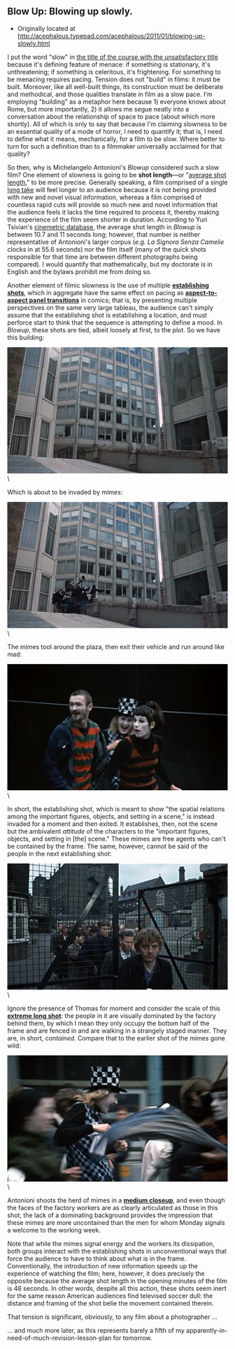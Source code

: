 ## Blow Up: Blowing up slowly.

 * Originally located at http://acephalous.typepad.com/acephalous/2011/01/blowing-up-slowly.html

I put the word "slow" in [the title of the course with the unsatisfactory title](http://acephalous.typepad.com/acephalous/2011/01/slow-horror-syllabus.html) because it's defining feature of menace: if something is stationary, it's unthreatening; if something is celeritous, it's frightening.  For something to be menacing requires pacing.  Tension does not "build" in films: it must be built.  Moreover, like all well-built things, its construction must be deliberate and methodical, and those qualities translate in film as a slow pace.  I'm employing "building" as a metaphor here because 1) everyone knows about Rome, but more importantly, 2) it allows me segue neatly into a conversation about the relationship of space to pace (about which more shortly).  All of which is only to say that because I'm claiming slowness to be an essential quality of a mode of horror, I need to quantify it; that is, I need to define what it means, mechanically, for a film to be slow.  Where better to turn for such a definition than to a filmmaker universally acclaimed for that quality?

So then, why is Michelangelo Antonioni's *Blowup* considered such a slow film?
One element of slowness is going to be **shot length**—or "[average shot length](http://en.wikipedia.org/wiki/Average_shot_length#Duration)," to be more precise.  Generally speaking, a film comprised of a single [long take](http://en.wikipedia.org/wiki/Long_take) will feel longer to an audience because it is not being provided with new and novel visual information, whereas a film comprised of countless rapid cuts will provide so much new and novel information that the audience feels it lacks the time required to process it, thereby making the experience of the film seem shorter in duration.  According to Yuri Tsivian's [cinemetric database](http://www.cinemetrics.lv/database.php?sort=asl), the average shot length in *Blowup* is between 10.7 and 11 seconds long; however, that number is neither representative of Antonioni's larger corpus (*e.g. La Signora Senza Camelie* clocks in at 55.6 seconds) nor the film itself (many of the quick shots responsible for that time are between different photographs being compared).  I would quantify that mathematically, but my doctorate is in English and the bylaws prohibit me from doing so.

Another element of filmic slowness is the use of multiple **[establishing shots](http://classes.yale.edu/film-analysis/htmfiles/editing.htm#51530)**, which in aggregate have the same effect on pacing as **[aspect-to-aspect panel transitions](http://acephalous.typepad.com/.a/6a00d8341c2df453ef013487c57069970c-500wi)** in comics; that is, by presenting multiple perspectives on the same very large tableau, the audience can't simply assume that the establishing shot is establishing a location, and must perforce start to think that the sequence is attempting to define a mood.  In *Blowup*, these shots are tied, albeit loosely at first, to the plot.  So we have this building:

![6a00d8341c2df453ef0147e14fd06e970b](../../images/film/blow-up-1/6a00d8341c2df453ef0147e14fd06e970b.jpg)\ 

Which is about to be invaded by mimes:

![6a00d8341c2df453ef0147e14fd1d7970b](../../images/film/blow-up-1/6a00d8341c2df453ef0147e14fd1d7970b.jpg)\ 

The mimes tool around the plaza, then exit their vehicle and run around like mad:

![6a00d8341c2df453ef0148c75966e9970c](../../images/film/blow-up-1/6a00d8341c2df453ef0148c75966e9970c.jpg)\ 

In short, the establishing shot, which is meant to show "the spatial relations among the important figures, objects, and setting in a scene," is instead invaded for a moment and then exited.  It establishes, then, not the scene but the ambivalent *attitude* of the characters to the "important figures, objects, and setting in [the] scene."  These mimes are free agents who can't be contained by the frame.  The same, however, cannot be said of the people in the next establishing shot:

![6a00d8341c2df453ef0148c7596c07970c](../../images/film/blow-up-1/6a00d8341c2df453ef0148c7596c07970c.jpg)\ 

Ignore the presence of Thomas for moment and consider the scale of this **[extreme long shot](http://classes.yale.edu/film-analysis/htmfiles/cinematography.htm#48035)**: the people in it are visually dominated by the factory behind them, by which I mean they only occupy the bottom half of the frame and are fenced in and are walking in a strangely staged manner.  They are, in short, *contained*. Compare that to the earlier shot of the mimes gone wild:

![6a00d8341c2df453ef0147e14fdc55970b](../../images/film/blow-up-1/6a00d8341c2df453ef0147e14fdc55970b.jpg)\ 

Antonioni shoots the herd of mimes in a **[medium closeup](http://classes.yale.edu/film-analysis/htmfiles/cinematography.htm#48047)**, and even though the faces of the factory workers are as clearly articulated as those in this shot, the lack of a dominating background provides the impression that these mimes are more uncontained than the men for whom Monday signals a welcome to the working week.

Note that while the mimes signal energy and the workers its dissipation, both groups interact with the establishing shots in unconventional ways that force the audience to have to think about what is in the frame.  Conventionally, the introduction of new information speeds up the experience of watching the film; here, however, it does precisely the opposite because the average shot length in the opening minutes of the film is 48 seconds.  In other words, despite all this action, these shots seem inert for the same reason American audiences find televised soccer dull: the distance and framing of the shot belie the movement contained therein.  

That tension is significant, obviously, to any film about a photographer ...

... and much more later, as this represents barely a fifth of my apparently-in-need-of-much-revision-lesson-plan for tomorrow.
